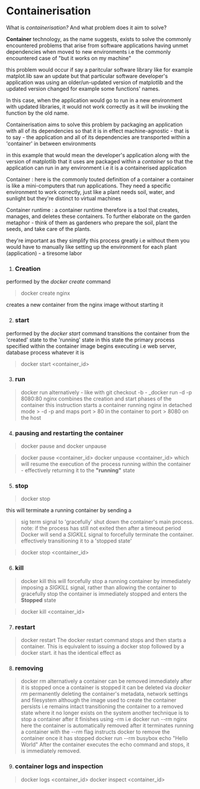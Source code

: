 # Containerisation 

What is _containerisation?_ And what problem does it aim to solve?

__Container__ technology, as the name suggests, exists to solve the commonly encountered problems that arise from software applications having unmet dependencies when moved to new environments i.e the commonly encountered case of "but it works on my machine"

this problem would occur if say a paritcular software library like for example matplot.lib saw an update but that particular software developer's application was using an older/un-updated version of matplotlib and the updated version changed for example some functions' names. 

In this case, when the application would go to run in a new environment with updated libraries, it would not work correctly as it will be invoking the function by the old name.

Containerisation aims to solve this problem by packaging an application with all of its dependencies so that it is in effect machine-agnostic - that is to say - the application and all of its dependencies are transported within a 'container' in between environments 

in this example that would mean the developer's application along with the version of matplotlib that it uses are packaged within a _container_ so that the application can run in any environment i.e it is a containerised application

Container
 : here is the commonly touted definition of a container 
 a container is like a mini-computers that run applications. They need a specific environment to work correctly, just like a plant needs soil, water, and sunlight but they're distinct to virtual machines

 Container runtime
 :  a container runtime therefore is a tool that creates, manages, and deletes these containers. To further elaborate on the garden metaphor - think of them as gardeners who prepare the soil, plant the seeds, and take care of the plants.

 they're important as they simplify this process greatly i.e without them you would have to manually like setting up the environment for each plant (application) - a tiresome labor

1. ### Creation 
performed by the _docker create_ command 

> docker create nginx 

creates a new container from the nginx image without starting it

2. ### start 
performed by the _docker start_ command 
transitions the container from the 'created' state to the 'running' state
in this state the primary process specified within the container image begins executing
i.e web server, database process whatever it is

> docker start <container_id>

3. ### run

> docker run
alternatively - like with git checkout -b - _docker run -d -p 8080:80 nginx 
combines the creation and start phases of the container 
this instruction starts a container running nginx in detached mode > -d -p and maps port > 80 in the container to port > 8080 on the host

4. ### pausing and restarting the container
> docker pause and docker unpause

> docker pause <container_id>
docker unpause <container_id> which will resume the execution of the process running within the container - effectively returning it to the **"running"** state

5. ### stop
> docker stop 

this will terminate a running container by sending a 
> sig term signal to 'gracefully' shut down the container's main process.
note: if the process has still not exited then after a timeout period Docker will send a _SIGKILL_ signal to forcefully terminate the container.
    effectively transitioning it to a 'stopped state'

> docker stop <container_id>

6. ### kill 
> docker kill 
> this will forcefully stop a running container by immediately imposing a _SIGKILL_ signal, rather than allowing the container to gracefully stop
> the container is immediately stopped and enters the **Stopped** state 

> docker kill <container_id>

7. ### restart
> docker restart <container id>
> The docker restart command stops and then starts a container. This is equivalent to issuing a docker stop followed by a docker start.
> it has the identical effect as 

8. ### removing 
> docker rm <container id>
alternatively a container can be removed immediately after it is stopped 
> once a container is stopped it can be deleted via *docker rm* 
permanently deleting the container's metadata, network settings and filesystem
> although the image used to create the container persists i.e remains intact 
> transitioning the container to a removed state where it no longer exists on the system
> another technique is to stop a container after it finishes using -rm i.e 
> docker run --rm nginx here the container is automatically removed after it terminates 
> running a container with the *--rm* flag instructs docker to remove the container once it has stopped
> docker run --rm busybox echo "Hello World"
After the container executes the echo command and stops, it is immediately removed.

9. ### container logs and inspection

> docker logs <container_id>
> docker inspect <container_id>


